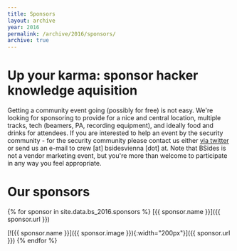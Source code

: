 ```yaml
---
title: Sponsors
layout: archive
year: 2016
permalink: /archive/2016/sponsors/
archive: true
---
```

# Up your karma: sponsor hacker knowledge aquisition
Getting a community event going (possibly for free) is not easy. We're looking for sponsoring to provide
for a nice and central location, multiple tracks, tech (beamers, PA, recording equipment), and ideally
food and drinks for attendees. If you are interested to help an event by the security community - for the
security community please contact us either [via twitter](https://twitter.com/BSidesVienna) or send us an
e-mail to crew [at] bsidesvienna [dot] at. Note that BSides is not a vendor marketing event, but you're more
than welcome to participate in any way you feel appropriate.

# Our sponsors

{% for sponsor in site.data.bs_2016.sponsors %}
[{{ sponsor.name }}]({{ sponsor.url }})

[![{{ sponsor.name }}]({{ sponsor.image }}){:width="200px"}]({{ sponsor.url }})
{% endfor %}
